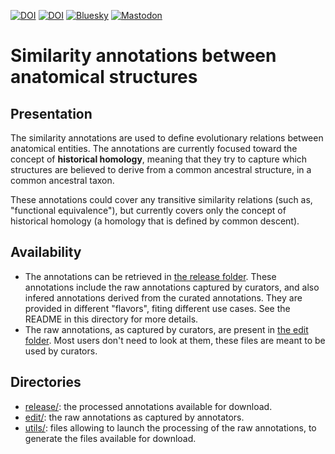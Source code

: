 [![DOI](https://zenodo.org/badge/DOI/10.1093/nar/gkae1118.svg)](https://doi.org/10.1093/nar/gkae1118)
[![DOI](https://zenodo.org/badge/DOI/10.1093/nar/gkaa793.svg)](https://doi.org/10.1093/nar/gkaa793)
[![Bluesky](https://img.shields.io/badge/-Bluesky-3686f7?style=social&label=Follow%20bgeedb&logo=bluesky&logoColor=blue&labelColor=white&domain=https%3A%2F%2Fbsky.app)](https://bsky.app/profile/bgee.org)
[![Mastodon](https://img.shields.io/mastodon/follow/109308703977124988?style=social&label=Follow%20%40bgeedb&domain=https%3A%2F%2Fgenomic.social)](https://genomic.social/%40bgeedb)

# Similarity annotations between anatomical structures

## Presentation

The similarity annotations are used to define evolutionary relations between anatomical entities. The annotations
are currently focused toward the concept of **historical homology**, meaning that they try to capture which structures
are believed to derive from a common ancestral structure, in a common ancestral taxon.

These annotations could cover any transitive similarity relations (such as, "functional equivalence"),
but currently covers only the concept of historical homology (a homology that is defined by common descent).

## Availability

* The annotations can be retrieved in [the release folder](release/). These annotations include the raw annotations
captured by curators, and also infered annotations derived from the curated annotations. They are provided
in different "flavors", fiting different use cases. See the README in this directory for more details.
* The raw annotations, as captured by curators, are present in [the edit folder](edit/). Most users don't need to look at them,
these files are meant to be used by curators.

## Directories

* [release/](release/): the processed annotations available for download.
* [edit/](edit/): the raw annotations as captured by annotators.
* [utils/](utils/): files allowing to launch the processing of the raw annotations, to generate the files available for download.
